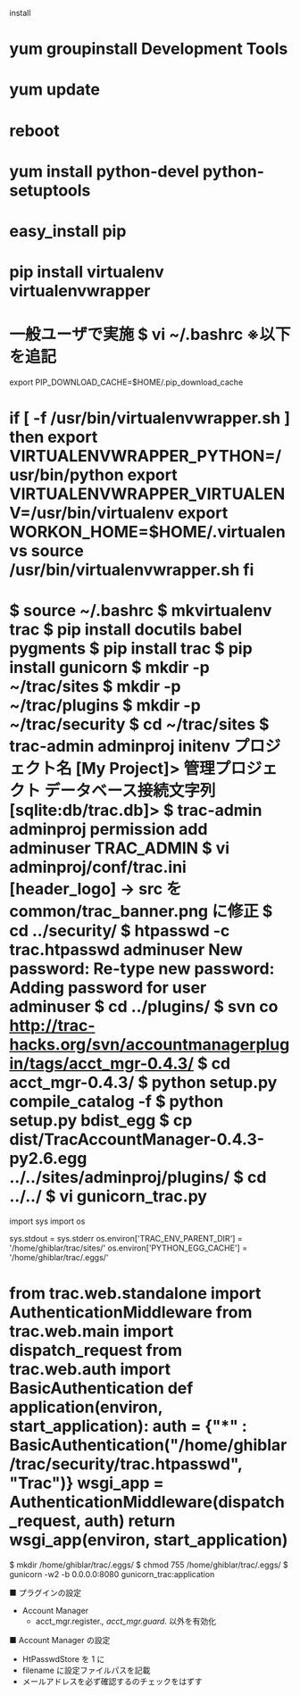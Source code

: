 install
# yum groupinstall Development Tools
# yum update
# reboot
# yum install python-devel python-setuptools
# easy_install pip
# pip install virtualenv virtualenvwrapper

一般ユーザで実施
$ vi ~/.bashrc
※以下を追記
=============================================================
export PIP_DOWNLOAD_CACHE=$HOME/.pip_download_cache

if [ -f /usr/bin/virtualenvwrapper.sh ]
then
        export VIRTUALENVWRAPPER_PYTHON=/usr/bin/python
        export VIRTUALENVWRAPPER_VIRTUALENV=/usr/bin/virtualenv
        export WORKON_HOME=$HOME/.virtualenvs
        source /usr/bin/virtualenvwrapper.sh
fi
=============================================================

$ source ~/.bashrc
$ mkvirtualenv trac
$ pip install docutils babel pygments
$ pip install trac
$ pip install gunicorn
$ mkdir -p ~/trac/sites
$ mkdir -p ~/trac/plugins
$ mkdir -p ~/trac/security
$ cd ~/trac/sites
$ trac-admin adminproj initenv
プロジェクト名 [My Project]> 管理プロジェクト
データベース接続文字列 [sqlite:db/trac.db]>
$ trac-admin adminproj permission add adminuser TRAC_ADMIN
$ vi adminproj/conf/trac.ini
[header_logo] -> src を common/trac_banner.png に修正
$ cd ../security/
$ htpasswd -c trac.htpasswd adminuser
New password: 
Re-type new password: 
Adding password for user adminuser
$ cd ../plugins/
$ svn co http://trac-hacks.org/svn/accountmanagerplugin/tags/acct_mgr-0.4.3/
$ cd acct_mgr-0.4.3/
$ python setup.py compile_catalog -f
$ python setup.py bdist_egg
$ cp dist/TracAccountManager-0.4.3-py2.6.egg ../../sites/adminproj/plugins/
$ cd ../../
$ vi gunicorn_trac.py
===============================================================
import sys
import os

sys.stdout = sys.stderr
os.environ['TRAC_ENV_PARENT_DIR'] = '/home/ghiblar/trac/sites/'
os.environ['PYTHON_EGG_CACHE'] = '/home/ghiblar/trac/.eggs/'

from trac.web.standalone import AuthenticationMiddleware
from trac.web.main import dispatch_request
from trac.web.auth import BasicAuthentication
def application(environ, start_application):
    auth = {"*" : BasicAuthentication("/home/ghiblar/trac/security/trac.htpasswd", "Trac")}
    wsgi_app = AuthenticationMiddleware(dispatch_request, auth)
    return wsgi_app(environ, start_application)
===============================================================
$ mkdir /home/ghiblar/trac/.eggs/
$ chmod 755 /home/ghiblar/trac/.eggs/
$ gunicorn -w2 -b 0.0.0.0:8080 gunicorn_trac:application

■ プラグインの設定
- Account Manager
  + acct_mgr.register.*, acct_mgr.guard.* 以外を有効化

■ Account Manager の設定
- HtPasswdStore を 1 に
- filename に設定ファイルパスを記載
- メールアドレスを必ず確認するのチェックをはずす






